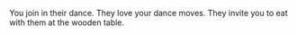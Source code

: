 You join in their dance.
They love your dance moves.
They invite you to eat with them at the wooden table.